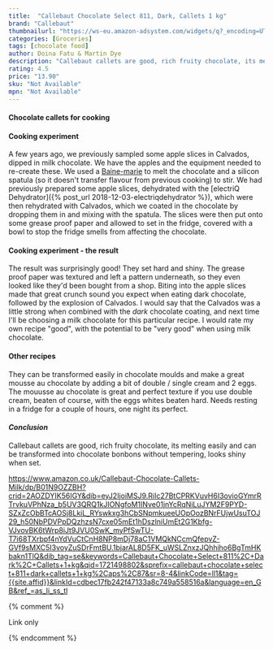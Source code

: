 ```yaml
---
title:  "Callebaut Chocolate Select 811, Dark, Callets 1 kg"
brand: "Callebaut"
thumbnailurl: "https://ws-eu.amazon-adsystem.com/widgets/q?_encoding=UTF8&ASIN=B01DDG8L4Y&Format=_SL160_&ID=AsinImage&MarketPlace=GB&ServiceVersion=20070822&WS=1&tag=codemartin04-21&language=en_GB"
categories: [Groceries]
tags: [chocolate food]
author: Doina Fatu & Martin Dye
description: "Callebaut callets are good, rich fruity chocolate, its melting easily and can be transformed into chocolate bonbons without tempering, looks shiny when set."
rating: 4.5
price: "13.90"
sku: "Not Available"
mpn: "Not Available"
---
```


<h4>Chocolate callets for cooking</h4>

<h4>Cooking experiment</h4>
A few years ago, we previously sampled some apple slices in Calvados, dipped in milk chocolate.
We have the apples and the equipment needed to re-create these.
We used a <a href="https://en.wikipedia.org/wiki/Bain-marie" target="_new">Baine-marie</a> to melt the chocolate and a silicon spatula 
(so it doesn't transfer flavour from previous cooking) to stir. We had previously prepared some apple slices, dehydrated with the
[electriQ Dehydrator]({% post_url 2018-12-03-electriqdehydrator %}), which were then rehydrated with Calvados, which we coated in 
the chocolate by dropping them in and mixing with the spatula. The slices were then put onto some grease proof paper and allowed 
to set in the fridge, covered with a bowl to stop the fridge smells from affecting the chocolate.

<h4>Cooking experiment - the result</h4>
The result was surprisingly good! They set hard and shiny. The grease proof paper was textured and left a pattern underneath, so they even looked like they'd been bought from a shop.
Biting into the apple slices made that great crunch sound you expect when eating dark chocolate, 
followed by the explosion of Calvados. I would say that the Calvados was a little strong when 
combined with the <em>dark</em> chocolate coating, and next time I'll be choosing a milk chocolate for
this particular recipe. I would rate my own recipe "good", with the potential to be "very good" when using milk chocolate.

<h4>Other recipes</h4>
They can be transformed easily in chocolate moulds and make a great mousse au chocolate by adding a bit of double / single cream and 2 eggs. 
The mouusse au chocolate is great and perfect texture if you use double cream, beaten of course, with the eggs whites beaten hard.
Needs resting in a fridge for a couple of hours, one night its perfect.


<h4><em>Conclusion</em></h4>

Callebaut callets are good, rich fruity chocolate, its melting easily and can be transformed into chocolate bonbons without tempering, looks shiny when set.<br />


https://www.amazon.co.uk/Callebaut-Chocolate-Callets-Milk/dp/B01N9OZZBH?crid=2AOZDYIK56IGY&dib=eyJ2IjoiMSJ9.RiIc27BtCPRKVuvH6I3ovioGYmrRTrvkuVPhNza_b5UV3QRQ1kJIONgfoM1INve01jnYcRqNiLuJYM2F9PYD-SZxZcObBTcAOSj8LkiL_RYswkxg3hCbSNpmkueeUOpOozBNrFUjwUsuTOJ29_h50NbPDVPpDQzhzsN7cxe05mEt1hDszlniUmEt2G1Kbfg-VJvovBK6tWrp8iJt9JVU0SwK_myPfSwTU-T7i68TXrbpf4nYdVuCtCnH8NP8mDj78aC1VMQkNCcmQfepvZ-GVf9sMXC5I3voyZuSDrFmtBU.1bjarAL8D5FK_uWSLZnxzJQhhiho6BgTmHKbakn1TlQ&dib_tag=se&keywords=Callebaut+Chocolate+Select+811%2C+Dark%2C+Callets+1+kg&qid=1721498802&sprefix=callebaut+chocolate+select+811+dark+callets+1+kg%2Caps%2C87&sr=8-4&linkCode=ll1&tag={{site.affid}}&linkId=cdbec17fb242f47133a8c749a558516a&language=en_GB&ref_=as_li_ss_tl

{% comment %}

Link only

{% endcomment %}